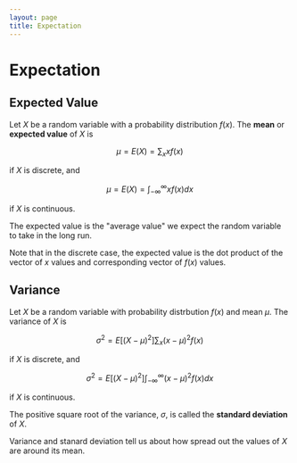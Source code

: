 ```yaml
---
layout: page
title: Expectation
---
```


# Expectation

## Expected Value

Let $X$ be a random variable with a probability distribution $f(x).$ The **mean** or **expected value** of $X$ is

$$ \mu = E(X) = \sum_{x}{x f(x)} $$

if $X$ is discrete, and

$$ \mu = E(X) = \int_{-\infty}^{\infty}{x f(x) dx} $$

if $X$ is continuous.

The expected value is the "average value" we expect the random variable to take in the long run.

Note that in the discrete case, the expected value is the dot product of the vector of $x$ values and corresponding vector of $f(x)$ values.

## Variance

Let $X$ be a random variable with probability distrbution $f(x)$ and mean $\mu.$ The variance of $X$ is

$$ \sigma^2 = E[(X - \mu)^2] \sum_{x}{(x - \mu)^2 f(x)} $$

if $X$ is discrete, and

$$ \sigma^2 = E[(X - \mu)^2] \int_{-\infty}^{\infty}{(x - \mu)^2 f(x) dx} $$

if $X$ is continuous.

The positive square root of the variance, $\sigma,$ is called the **standard deviation** of $X.$

Variance and stanard deviation tell us about how spread out the values of $X$ are around its mean.
